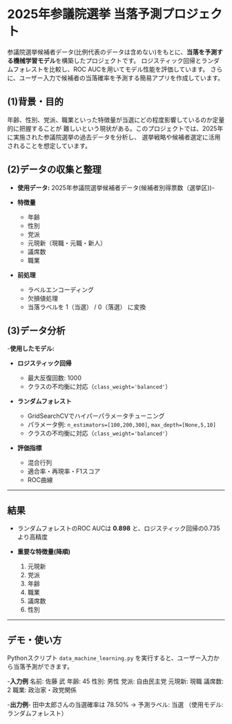 # 2025年参議院選挙 当落予測プロジェクト

参議院選挙候補者データ(比例代表のデータは含めない)をもとに、**当落を予測する機械学習モデル**を構築したプロジェクトです。  ロジスティック回帰とランダムフォレストを比較し、ROC AUCを用いてモデル性能を評価しています。  さらに、ユーザー入力で候補者の当落確率を予測する簡易アプリを作成しています。

## (1)背景・目的

年齢、性別、党派、職業といった特徴量が当選にどの程度影響しているのか定量的に把握することが
難しいという現状がある。このプロジェクトでは、2025年に実施された参議院選挙の過去データを分析し、
選挙戦略や候補者選定に活用されることを想定しています。

## (2)データの収集と整理

- **使用データ:** 2025年参議院選挙候補者データ(候補者別得票数（選挙区))-
- **特徴量**
  - 年齢
  - 性別
  - 党派
  - 元現新（現職・元職・新人）
  - 議席数
  - 職業
   
- **前処理**
  - ラベルエンコーディング
  - 欠損値処理
  - 当落ラベルを 1（当選） / 0（落選） に変換

## (3)データ分析

-**使用したモデル:**
- **ロジスティック回帰**
  - 最大反復回数: 1000
  - クラスの不均衡に対応（`class_weight='balanced'`）
- **ランダムフォレスト**
  - GridSearchCVでハイパーパラメータチューニング
  - パラメータ例: `n_estimators=[100,200,300]`, `max_depth=[None,5,10]`
  - クラスの不均衡に対応（`class_weight='balanced'`）

- **評価指標**
  - 混合行列
  - 適合率・再現率・F1スコア
  - ROC曲線

---

## 結果

- ランダムフォレストのROC AUCは **0.898** と、ロジスティック回帰の0.735より高精度

- **重要な特徴量(降順)**
  1. 元現新
  2. 党派
  3. 年齢
  4. 職業
  5. 議席数
  6. 性別


---

## デモ・使い方

Pythonスクリプト `data_machine_learning.py` を実行すると、ユーザー入力から当落予測ができます。

-**入力例**
名前: 佐藤 武
年齢: 45
性別: 男性
党派: 自由民主党
元現新: 現職
議席数: 2
職業: 政治家・政党関係

-**出力例**-
田中太郎さんの当選確率は 78.50% → 予測ラベル: 当選
（使用モデル: ランダムフォレスト）
